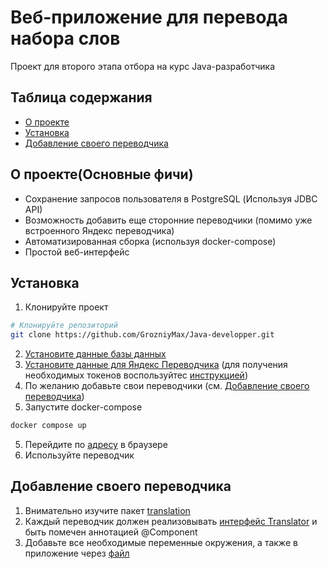# Веб-приложение для перевода набора слов
Проект для второго этапа отбора на курс Java-разработчика

## Таблица содержания

- [О проекте](#о-проекте)
- [Установка](#установка)
- [Добавление своего переводчика](#добавление-своего-переводчика)

## О проекте(Основные фичи)
* Сохранение запросов пользователя в PostgreSQL (Используя JDBC API)
* Возможность добавить еще сторонние переводчики (помимо уже встроенного Яндекс переводчика)
* Автоматизированная сборка (используя docker-compose)
* Простой веб-интерфейс

## Установка
1. Клонируйте проект

```bash
# Клонируйте репозиторий
git clone https://github.com/GrozniyMax/Java-developper.git
```
2. [Установите данные базы данных](secrets/postgres-example.env)
3. [Установите данные для Яндекс Переводчика](secrets/Yandex-example.env) (для получения необходимых токенов воспользуйтес [инструкцией](https://yandex.cloud/ru/docs/translate/api-ref/authentication))
4. По желанию добавьте свои переводчики (см. [Добавление своего переводчика](#добавление-своего-переводчика))
4. Запустите docker-compose
```bash
docker compose up
```
5. Перейдите по [адресу](http://localhost:8080/) в браузере
6. Используйте переводчик

## Добавление своего переводчика
1. Внимательно изучите пакет [translation](src/main/java/com/maxim/tbank/translation)
2. Каждый переводчик должен реализовывать [интерфейс Translator](src/main/java/com/maxim/tbank/translation/Translator.java) и быть помечен аннотацией @Component
3. Добавьте все необходимые переменные окружения, а также в приложение через [файл](src/main/resources/application.properties)

